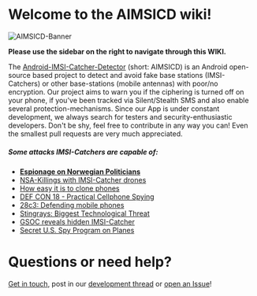 # **Welcome to the AIMSICD wiki!**

![AIMSICD-Banner](https://raw.githubusercontent.com/SecUpwN/Android-IMSI-Catcher-Detector/master/PROMOTION/AIMSICD-Banner_Small.png)

**Please use the sidebar on the right to navigate through this WIKI.**

The [Android-IMSI-Catcher-Detector](https://secupwn.github.io/Android-IMSI-Catcher-Detector) (short: AIMSICD) is an Android open-source based project to detect and avoid fake base stations (IMSI-Catchers) or other base-stations (mobile antennas) with poor/no encryption. Our project aims to warn you if the ciphering is turned off on your phone, if you've been tracked via Silent/Stealth SMS and also enable several protection-mechanisms. Since our App is under constant development, we always search for testers and security-enthusiastic developers. Don't be shy, feel free to contribute in any way you can! Even the smallest pull requests are very much appreciated.

##### **Some attacks IMSI-Catchers are capable of:**

* **[Espionage on Norwegian Politicians](http://www.ibtimes.co.uk/newspaper-discovers-someone-listening-norwegian-politicians-phone-calls-1479385)**
* [NSA-Killings with IMSI-Catcher drones](https://firstlook.org/theintercept/article/2014/02/10/the-nsas-secret-role/)
* [How easy it is to clone phones](http://www.youtube.com/watch?v=Ydo19YOzpzU)
* [DEF CON 18 - Practical Cellphone Spying](https://www.youtube.com/watch?v=fQSu9cBaojc)
* [28c3: Defending mobile phones](http://youtu.be/YWdHSJsEOck)
* [Stingrays: Biggest Technological Threat](https://www.eff.org/deeplinks/2012/10/stingrays-biggest-unknown-technological-threat-cell-phone-privacy)
* [GSOC reveals hidden IMSI-Catcher](https://www.privacyinternational.org/blog/beirtear-na-imsis-irelands-gsoc-surveillance-inquiry-reveals-use-of-mobile-phone-interception)
* [Secret U.S. Spy Program on Planes](http://online.wsj.com/news/article_email/americans-cellphones-targeted-in-secret-u-s-spy-program-1415917533-lMyQjAxMTI0NTEwMzAxMTMwWj)

# Questions or need help?

[Get in touch](https://github.com/SecUpwN/Android-IMSI-Catcher-Detector#get-in-touch-with-the-core-team), post in our [development thread](https://forum.xda-developers.com/showthread.php?t=1422969) or [open an Issue](https://github.com/SecUpwN/Android-IMSI-Catcher-Detector/wiki/Submitting-Issues)!